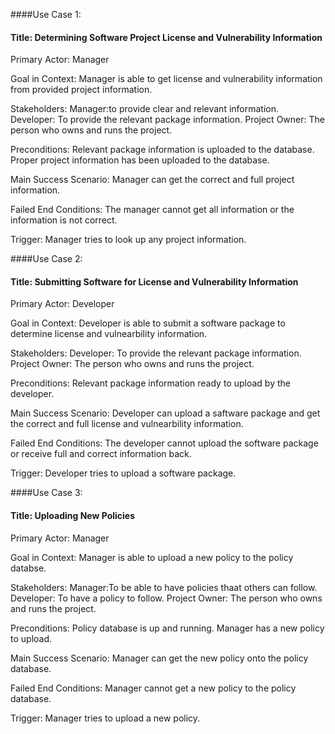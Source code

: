####Use Case 1:

#### Title: Determining Software Project License and Vulnerability Information 

Primary Actor: Manager 

Goal in Context: Manager is able to get license and vulnerability information from provided project information.

Stakeholders: Manager:to provide clear and relevant information.
              Developer: To provide the relevant package information.
              Project Owner: The person who owns and runs the project.
              
Preconditions: Relevant package information is uploaded to the database.
               Proper project information has been uploaded to the database.
               
Main Success Scenario: Manager can get the correct and full project information.

Failed End Conditions: The manager cannot get all information or the information is not correct.

Trigger: Manager tries to look up any project information.



####Use Case 2:

#### Title: Submitting Software for License and Vulnerability Information 

Primary Actor: Developer 

Goal in Context: Developer is able to submit a software package to determine license and vulnearbility information.

Stakeholders: Developer: To provide the relevant package information.
              Project Owner: The person who owns and runs the project.
              
Preconditions: Relevant package information ready to upload by the developer.
               
Main Success Scenario: Developer can upload a saftware package and get the correct and full license and vulnearbility information.

Failed End Conditions: The developer cannot upload the software package or receive full and correct information back.

Trigger: Developer tries to upload a software package.



####Use Case 3:

#### Title: Uploading New Policies

Primary Actor: Manager 

Goal in Context: Manager is able to upload a new policy to the policy databse.

Stakeholders: Manager:To be able to have policies thaat others can follow.
              Developer: To have a policy to follow.
              Project Owner: The person who owns and runs the project.
              
Preconditions: Policy database is up and running.
               Manager has a new policy to upload.
               
Main Success Scenario: Manager can get the new policy onto the policy database.

Failed End Conditions: Manager cannot get a new policy to the policy database.

Trigger: Manager tries to upload a new policy.
